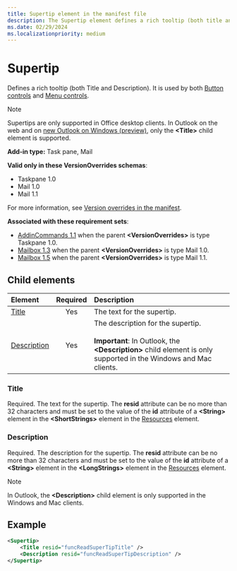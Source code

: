```yaml
---
title: Supertip element in the manifest file
description: The Supertip element defines a rich tooltip (both title and description).
ms.date: 02/29/2024
ms.localizationpriority: medium
---
```


# Supertip

Defines a rich tooltip (both Title and Description). It is used by both [Button controls](control-button.md) and [Menu controls](control-menu.md).

> [!NOTE]
> Supertips are only supported in Office desktop clients. In Outlook on the web and on [new Outlook on Windows (preview)](https://support.microsoft.com/office/656bb8d9-5a60-49b2-a98b-ba7822bc7627), only the **\<Title\>** child element is supported.

**Add-in type:** Task pane, Mail

**Valid only in these VersionOverrides schemas**:

- Taskpane 1.0
- Mail 1.0
- Mail 1.1

For more information, see [Version overrides in the manifest](/office/dev/add-ins/develop/add-in-manifests#version-overrides-in-the-manifest).

**Associated with these requirement sets**:

- [AddinCommands 1.1](../requirement-sets/common/add-in-commands-requirement-sets.md) when the parent **\<VersionOverrides\>** is type Taskpane 1.0.
- [Mailbox 1.3](../requirement-sets/outlook/requirement-set-1.3/outlook-requirement-set-1.3.md) when the parent **\<VersionOverrides\>** is type Mail 1.0.
- [Mailbox 1.5](../requirement-sets/outlook/requirement-set-1.5/outlook-requirement-set-1.5.md) when the parent **\<VersionOverrides\>** is type Mail 1.1.

## Child elements

| Element | Required | Description |
|:-----|:-----:|:-----|
| [Title](#title) | Yes | The text for the supertip. |
| [Description](#description) | Yes | The description for the supertip.<br><br>**Important**: In Outlook, the **\<Description\>** child element is only supported in the Windows and Mac clients. |

### Title

Required. The text for the supertip. The **resid** attribute can be no more than 32 characters and must be set to the value of the **id** attribute of a **\<String\>** element in the **\<ShortStrings\>** element in the [Resources](resources.md) element.

### Description

Required. The description for the supertip. The **resid** attribute can be no more than 32 characters and must be set to the value of the **id** attribute of a **\<String\>** element in the **\<LongStrings\>** element in the [Resources](resources.md) element.

> [!NOTE]
> In Outlook, the **\<Description\>** child element is only supported in the Windows and Mac clients.

## Example

```xml
<Supertip>
    <Title resid="funcReadSuperTipTitle" />
    <Description resid="funcReadSuperTipDescription" />
</Supertip>
```
